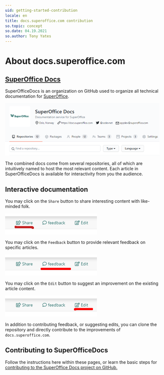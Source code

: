 ```yaml
---
uid: getting-started-contribution
locale: en
title: docs.superoffice.com contribution
so.topic: concept
so.date: 04.19.2021
so.author: Tony Yates
---
```


# About docs.superoffice.com

## [SuperOffice Docs](xref:contribute-to-docs)

SuperOfficeDocs is an organization on GitHub used to organize all technical documentation for [SuperOffice][1].

![SuperOfficeDocs][img1]

The combined docs come from several repositories, all of which are intuitively named to host the most relevant content. Each article in SuperOfficeDocs is available for interactivity from you the audience.

## Interactive documentation

You may click on the `Share` button to share interesting content with like-minded folk.

![Share][img2]

You may click on the `Feedback` button to provide relevant feedback on specific articles.

![Feedback][img3]

You may click on the `Edit` button to suggest an improvement on the existing article content.

![Edit][img4]

In addition to contributing feedback, or suggesting edits, you can clone the repository and directly contribute to the improvements of `docs.superoffice.com`.

## Contributing to SuperOfficeDocs

Follow the instructions here within these pages, or learn the basic steps for [contributing to the SuperOffice Docs project on GitHub.][2]

<!-- Referenced links-->
[1]: http://www.superoffice.com
[2]: ../index.md

<!-- Referenced images-->
[img1]: media/github-superoffice-docs.png
[img2]: media/share-action-button.png
[img3]: media/feedback-action-button.png
[img4]: media/edit-action-button.png
